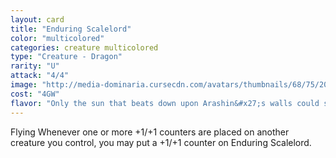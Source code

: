 ```yaml
---
layout: card
title: "Enduring Scalelord"
color: "multicolored"
categories: creature multicolored
type: "Creature - Dragon"
rarity: "U"
attack: "4/4"
image: "http://media-dominaria.cursecdn.com/avatars/thumbnails/68/75/200/283/635612643095533549.png"
cost: "4GW"
flavor: "Only the sun that beats down upon Arashin&#x27;s walls could shine more brightly."
---
```


Flying
Whenever one or more +1/+1 counters are placed on another creature you control, you may put a +1/+1 counter on Enduring Scalelord.

